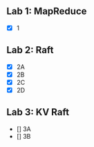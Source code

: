 ## Lab 1: MapReduce
- [X] 1

## Lab 2: Raft
- [X] 2A
- [X] 2B
- [X] 2C
- [X] 2D

## Lab 3: KV Raft
- [] 3A
- [] 3B